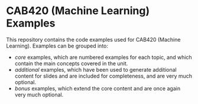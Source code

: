# CAB420 (Machine Learning) Examples

This repository contains the code examples used for CAB420 (Machine Learning). Examples can be grouped into:

*  *core* examples, which are numbered examples for each topic, and which contain the main concepts covered in the unit. 
*  *additional* examples, which have been used to generate additional content for slides and are included for completeness, and are very much optional.
*  *bonus* examples, which extend the core content and are once again very much optional.

